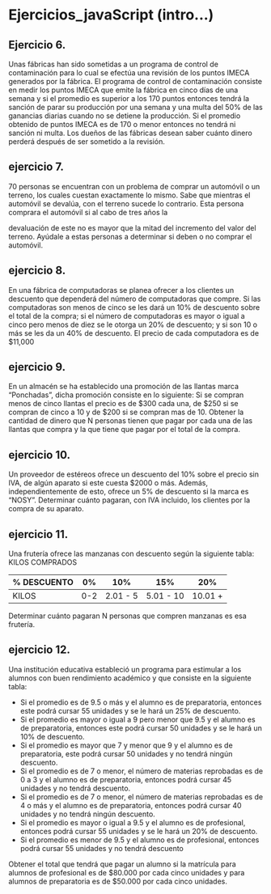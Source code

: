 # Ejercicios_javaScript (intro...)

## Ejercicio 6.
Unas fábricas han sido sometidas a un programa de control de contaminación para lo cual
se efectúa una revisión de los puntos IMECA generados por la fábrica. El programa de control
de contaminación consiste en medir los puntos IMECA que emite la fábrica en cinco días de
una semana y si el promedio es superior a los 170 puntos entonces tendrá la sanción de
parar su producción por una semana y una multa del 50% de las ganancias diarias cuando
no se detiene la producción. Si el promedio obtenido de puntos IMECA es de 170 o menor
entonces no tendrá ni sanción ni multa. Los dueños de las fábricas desean saber cuánto
dinero perderá después de ser sometido a la revisión.

## ejercicio 7.
70 personas se encuentran con un problema de comprar un automóvil o un terreno, los
cuales cuestan exactamente lo mismo. Sabe que mientras el automóvil se devalúa, con el
terreno sucede lo contrario. Esta persona comprara el automóvil si al cabo de tres años la

devaluación de este no es mayor que la mitad del incremento del valor del terreno. Ayúdale
a estas personas a determinar si deben o no comprar el automóvil.

## ejercicio 8.
En una fábrica de computadoras se planea ofrecer a los clientes un descuento que
dependerá del número de computadoras que compre. Si las computadoras son menos de
cinco se les dará un 10% de descuento sobre el total de la compra; si el número de
computadoras es mayor o igual a cinco pero menos de diez se le otorga un 20% de
descuento; y si son 10 o más se les da un 40% de descuento. El precio de cada computadora
es de $11,000

## ejercicio 9.
En un almacén se ha establecido una promoción de las llantas marca “Ponchadas”, dicha
promoción consiste en lo siguiente: Si se compran menos de cinco llantas el precio es de
$300 cada una, de $250 si se compran de cinco a 10 y de $200 si se compran mas de 10.
Obtener la cantidad de dinero que N personas tienen que pagar por cada una de las llantas
que compra y la que tiene que pagar por el total de la compra.

## ejercicio 10.
Un proveedor de estéreos ofrece un descuento del 10% sobre el precio sin IVA, de algún
aparato si este cuesta $2000 o más. Además, independientemente de esto, ofrece un 5% de
descuento si la marca es “NOSY”. Determinar cuánto pagaran, con IVA incluido, los clientes
por la compra de su aparato.

## ejercicio 11.
Una frutería ofrece las manzanas con descuento según la siguiente tabla:
KILOS COMPRADOS

|% DESCUENTO | 0% | 10% | 15% | 20% |
|------------|----|-----|-----|-----|
|KILOS | 0-2 | 2.01 - 5 |5.01 - 10 |10.01 +|

Determinar cuánto pagaran N personas que compren manzanas es esa frutería.

## ejercicio 12.
Una institución educativa estableció un programa para estimular a los alumnos con buen
rendimiento académico y que consiste en la siguiente tabla:
-  Si el promedio es de 9.5 o más y el alumno es de preparatoria, entonces este podrá
cursar 55 unidades y se le hará un 25% de descuento.
- Si el promedio es mayor o igual a 9 pero menor que 9.5 y el alumno es de
preparatoria, entonces este podrá cursar 50 unidades y se le hará un 10% de
descuento.
-  Si el promedio es mayor que 7 y menor que 9 y el alumno es de preparatoria, este
podrá cursar 50 unidades y no tendrá ningún descuento.
-  Si el promedio es de 7 o menor, el número de materias reprobadas es de 0 a 3 y el
alumno es de preparatoria, entonces podrá cursar 45 unidades y no tendrá
descuento.
-  Si el promedio es de 7 o menor, el número de materias reprobadas es de 4 o más y
el alumno es de preparatoria, entonces podrá cursar 40 unidades y no tendrá ningún
descuento.
- Si el promedio es mayor o igual a 9.5 y el alumno es de profesional, entonces podrá
cursar 55 unidades y se le hará un 20% de descuento.
- Si el promedio es menor de 9.5 y el alumno es de profesional, entonces podrá cursar
55 unidades y no tendrá descuento

Obtener el total que tendrá que pagar un alumno si la matrícula para alumnos de profesional
es de $80.000 por cada cinco unidades y para alumnos de preparatoria es de $50.000 por
cada cinco unidades.
